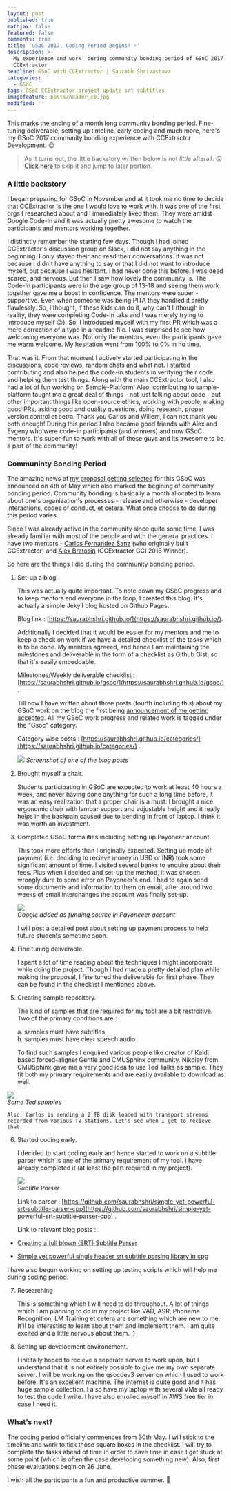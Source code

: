 ```yaml
---
layout: post
published: true
mathjax: false
featured: false
comments: true
title: 'GSoC 2017, Coding Period Begins! ⚡'
description: >-
  My experience and work  during community bonding period of GSoC 2017 with
  CCExtractor
headline: GSoC with CCExtractor | Saurabh Shrivastava
categories:
  - GSoC
tags: GSoC CCExtractor project update srt subtitles
imagefeature: posts/header_cb.jpg
modified: ''
---
```

This marks the ending of a month long community bonding period. Fine-tuning deliverable, setting up timeline, early coding and much more, here's my GSoC 2017 community bonding experience with CCExtractor Development. 😊

> As it turns out, the little backstory written below is not _little_ afterall. 😛 [Click here](#communinty-bonding-period "Community Bonding Period") to skip it and jump to later portion.

### A little backstory

I began preparing for GSoC in November and at it took me no time to decide that CCExtractor is the one I would love to work with. It was one of the first orgs I researched about and I immediately liked them. They were amidst Google Code-In and it was actually pretty awesome to watch the participants and mentors working together. 

I distinctly remember the starting few days. Though I had joined CCExtractor's discussion group on Slack, I did not say anything in the beginning. I only stayed their and read their conversations. It was not because I didn't have anything to say or that I did not want to introduce myself, but because I was hesitant. I had never done this before. I was dead scared, and nervous. But then I saw how lovely the community is. The Code-In participants were in the age group of 13-18 and seeing them work together gave me a boost in confidence. The mentors were super - supportive. Even when someone was being PITA they handled it pretty flawlessly. So, I thought, if these kids can do it, why can't I (though in reality, they were completing Code-In taks and I was merely trying to introduce myself 😛). So, I introduced myself with my first PR which was a mere correction of a typo in a readme file. I was surprised to see how welcoming everyone was. Not only the mentors, even the participants gave me warm welcome. My hesitation went from 100% to 0% in no time.

That was it. From that moment I actively started participating in the discussions, code reviews, random chats and what not. I started contributing and also helped the code-in students in verifying their code and helping them test things. Along with the main CCExtractor tool, I also had a lot of fun working on Sample-Platform! Also, contributing to sample-platform taught me a great deal of things - not just talking about code - but other important things like open-source ethics, working with people, making good PRs, asking good and quality questions, doing research, proper version control et cetra. Thank you Carlos and Willem, I can not thank you both enough! During this period I also became good friends with Alex and Evgeny who were code-in participants (and winners) and now GSoC mentors. It's super-fun to work with all of these guys and its awesome to be a part of the community!

### Communinty Bonding Period 

The amazing news of [my proposal getting selected](https://saurabhshri.github.io/2017/05/gsoc/accepted-in-google-summer-of-code-2017) for this GSoC was announced on 4th of May which also marked the begining of community bonding period. Community bonding is basically a month allocated to learn about one's organization's processes - release and otherwise - developer interactions, codes of conduct, et cetera. What once choose to do during this period varies.

Since I was already active in the community since quite some time, I was already familiar with most of the people and with the general practices. I have two mentors - [Carlos Fernandez Sanz](https://github.com/cfsmp3) (who originally built CCExtractor) and [Alex Bratosin](https://github.com/AlexBratosin2001) (CCExtractor GCI 2016 Winner).

So here are the things I did during the community bonding period.

1. Set-up a blog.  

	This was actually quite important. To note down my GSoC progress and to keep mentors and everyone in the loop, I created this blog. It's actually a simple Jekyll blog hosted on Github Pages. 
    
    Blog link : [https://saurabhshri.github.io/](https://saurabhshri.github.io/).
    
    Additionally I decided that it would be easier for my mentors and me to keep a check on work if we have a detailed checklist of the tasks which is to be done. My mentors agreeed, and hence I am maintaining the milestones and deliverable in the form of a checklist as Github Gist, so that it's easily embeddable. 
    
    Milestones/Weekly deliverable checklist : [https://saurabhshri.github.io/gsoc/](https://saurabhshri.github.io/gsoc/) .
    
    Till now I have written about three posts (fourth including this) about my GSoC work on the blog the first being [announcement of me getting accepted](https://saurabhshri.github.io/2017/05/gsoc/accepted-in-google-summer-of-code-2017). All my GSoC work progress and related work is tagged under the "Gsoc" category.
    
    Category wise posts : [https://saurabhshri.github.io/categories/](https://saurabhshri.github.io/categories/) .
    
	![]({{site.baseurl}}/images/posts/blog_screenshot.PNG)
    _Screenshot of one of the blog posts_

2. Brought myself a chair.  

	Students participating in GSoC are expected to work at least 40 hours a week, and never having done anything for such a long time before, it was an easy realization that a proper chair is a must. I brought a nice ergonomic chair with lambar support and adjustable height and it really helps in the backpain caused due to bending in front of laptop. I think it was worth an investment.
    
3. Completed GSoC formalities including setting up Payoneer account.

	This took more efforts than I originally expected. Setting up mode of payment (i.e. deciding to recieve money in USD or INR) took some significant amount of time. I visited several banks to enquire about their fees. Plus when I decided and set-up the method, it was chosen wrongly dure to some error on Payoneer's end. I had to again send some documents and information to them on email, after around two weeks of email interchanges the account was finally set-up.
    
    ![]({{site.baseurl}}/images/posts/payoneer.PNG)  
    _Google added as funding source in Payoneeer account_
    
    I will post a detailed post about setting up payment process to help future students sometime soon.
    
4. Fine tuning deliverable.

	I spent a lot of time reading about the techniques I might incorporate while doing the project. Though I had made a pretty detailed plan while making the proposal, I fine tuned the deliverable for first phase. They can be found in the checklist I mentioned above.
    
5. Creating sample repository.

	The kind of samples that are required for my tool are a bit restrcitive. Two of the primary conditions are : 
    
	 a. 	samples must have subtitles  
	 b. 	samples must have clear speech audio
 
 	To find such samples I enquired various people like creator of Kaldi based forced-aligner Gentle and CMUSphinx community. Nikolay from CMUSphinx gave me a very good idea to use Ted Talks as sample. They fit both my primary requirements and are easily available to download as well.
    
  ![]({{site.baseurl}}/images/posts/sample.PNG)  
  _Some Ted samples_
    
    Also, Carlos is sending a 2 TB disk loaded with transport streams recorded from various TV stations. Let's see when I get to recieve that.
    
6. Started coding early. 

	I decided to start coding early and hence started to work on a subtitle parser which is one of the primary requirement of my tool. I have already completed it (at least the part required in my project).
    
    ![]({{site.baseurl}}/images/posts/srtparser.PNG)  
    _Subtitle Parser_

	Link to parser : [https://github.com/saurabhshri/simple-yet-powerful-srt-subtitle-parser-cpp](https://github.com/saurabhshri/simple-yet-powerful-srt-subtitle-parser-cpp) .
    
    Link to relevant blog posts :
    
  - [Creating a full blown (SRT) Subtitle Parser ](https://saurabhshri.github.io/2017/05/gsoc/creating-a-full-blown-srt-subtitle-parser)
  
  - [Simple yet powerful single header srt subtitle parsing library in cpp](https://saurabhshri.github.io/2017/05/gsoc/simple-yet-powerful-single-header-srt-subtitle-parsing-library-in-cpp)
  
  I have also begun working on setting up testing scripts which will help me during coding period.
  
7. Researching

	This is something which I will need to do throughout. A lot of things which I am planning to do in my project like VAD, ASR, Phoneme Recognition, LM Training et cetera are something which are new to me. It'll be interesting to learn about them and implement them. I am quite excited and a little nervous about them. :)
    
8. Setting up development environement.

	I inititally hoped to recieve a seperate server to work upon, but I understand that it is not entirely possible to give me my own separate server. I will be working on the gsocdev3 server on which I used to work before. It's an excellent machine. The internet is quite good and it has huge sample collection. I also have my laptop with several VMs all ready to test the code I write. I have also enrolled myself in AWS free tier in case I need it.


### What's next?

The coding period officially commences from 30th May. I will stick to the timeline and work to tick those square boxes in the checklist. I will try to complete the tasks ahead of time in order to save time in case I get stuck at some point (which is often the case developing something new). Also, first phase evaluations begin on 26 June.

I wish all the participants a fun and productive summer. 🙋

    